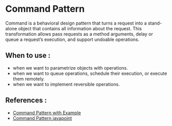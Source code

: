 # Command Pattern
Command is a behavioral design pattern that turns a request into a stand-alone object that contains all information about the request. This transformation allows pass requests as a method arguments, delay or queue a request’s execution, and support undoable operations.

## When to use :
- when we want to parametrize objects with operations.
- when we want to queue operations, schedule their execution, or execute them remotely.
- when we want to implement reversible operations.

## References :
- [Command Pattern with Example](https://refactoring.guru/design-patterns/command)
- [Command Pattern javapoint](https://www.javatpoint.com/command-pattern)
